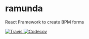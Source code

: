 # ramunda
React Framework to create BPM forms


<a href="https://travis-ci.org/ramunda/ramunda">
    <img alt="Travis" src="https://travis-ci.org/ramunda/ramunda.png?branch=master" />
</a>
<a href="https://codecov.io/gh/Semantic-Org/Semantic-UI-React">
    <img alt="Codecov" src="https://img.shields.io/codecov/c/github/ramunda/ramunda/master.svg?style=flat-square" />
</a>
